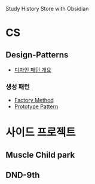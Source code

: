 Study History Store with Obsidian

# CS

## Design-Patterns

- [디자인 패턴 개요](https://github.com/ondjj/Obsidian-Vault/blob/main/Design-Patterns/%EB%94%94%EC%9E%90%EC%9D%B8%20%ED%8C%A8%ED%84%B4%20%EA%B0%9C%EC%9A%94.md)
### 생성 패턴
- [Factory Method](https://github.com/ondjj/Obsidian-Vault/blob/main/Design-Patterns/Creational-Pattern/Factory%20Method.md)
- [Prototype Pattern](https://github.com/ondjj/Obsidian-Vault/blob/main/Design-Patterns/Creational-Pattern/Prototype%20Pattern.md)

# 사이드 프로젝트

## Muscle Child park

## DND-9th
